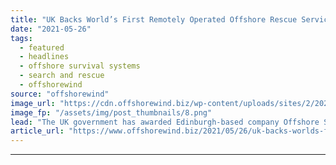 ```yaml
---
title: "UK Backs World’s First Remotely Operated Offshore Rescue Service"
date: "2021-05-26"
tags: 
  - featured
  - headlines
  - offshore survival systems
  - search and rescue
  - offshorewind
source: "offshorewind"
image_url: "https://cdn.offshorewind.biz/wp-content/uploads/sites/2/2021/05/26151003/Offshore-Survival-Systems.png"
image_fp: "/assets/img/post_thumbnails/8.png"
lead: "The UK government has awarded Edinburgh-based company Offshore Survival Systems with funding to develop"
article_url: "https://www.offshorewind.biz/2021/05/26/uk-backs-worlds-first-remotely-operated-offshore-rescue-service/"
---
```


---
